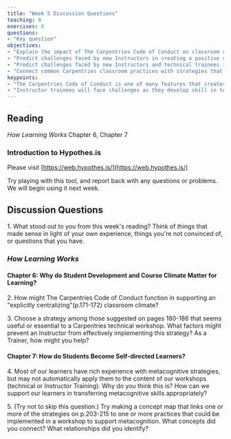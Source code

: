 ```yaml
--- 
title: "Week 5 Discussion Questions"    
teaching: 0 
exercises: 0    
questions:  
- "Key question"    
objectives: 
- "Explain the impact of The Carpentries Code of Conduct on classroom climate." 
- "Predict challenges faced by new Instructors in creating a positive classroom climate and propose possible solutions."
- "Predict challenges faced by new Instructors and technical trainees in transferring metacognitive skills to a new learning process and propose possible solutions."
- "Connect common Carpentries classroom practices with strategies that support metacognition and identify the relationship between them."   
keypoints:  
- "The Carpentries Code of Conduct is one of many features that creates a positive classroom climate for Carpentries workshops." 
- "Instructor trainees will face challenges as they develop skill in teaching. As in technical workshops, a core goal of our two-day training is to prepare them to encounter and surmount those challenges."   
---
```

## Reading
_How Learning Works_ Chapter 6, Chapter 7
### Introduction to Hypothes.is
Please visit [https://web.hypothes.is/](https://web.hypothes.is/)

Try playing with this tool, and report back with any questions or problems. We will begin using it next week.

## Discussion Questions

1\. What stood out to you from this week's reading? Think of things that made sense in light of your own experience, things you're not convinced of, or questions that you have.

### _How Learning Works_
#### Chapter 6: Why do Student Development and Course Climate Matter for Learning?
2\. How might The Carpentries Code of Conduct function in supporting an "explicitly centralizing"(p.171-172) classroom climate? 

3\. Choose a strategy among those suggested on pages 180-186 that seems useful or essential to a Carpentries technical workshop. What factors might prevent an Instructor from effectively implementing this strategy? As a Trainer, how might you help?

#### Chapter 7: How do Students Become Self-directed Learners?

4\. Most of our learners have rich experience with metacognitive strategies, but may not automatically apply them to the content of our workshops (technical or Instructor Training). Why do you think this is? How can we support our learners in transferring metacognitive skills appropriately? 

5\. (Try not to skip this question.) Try making a concept map that links one or more of the strategies on p.203-215 to one or more practices that could be implemented in a workshop to support metacognition. What concepts did you connect? What relationships did you identify?

